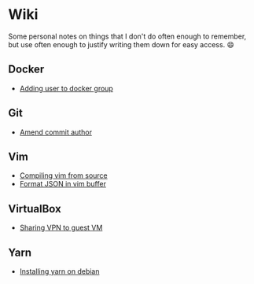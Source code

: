 # Wiki

Some personal notes on things that I don't do often enough to remember, but use
often enough to justify writing them down for easy access. :smile:

## Docker

- [Adding user to docker group](./docker/add-user-to-docker-group.md)

## Git

- [Amend commit author](./git/amend-commit-author.md)

## Vim

- [Compiling vim from source](./vim/compile-vim.md)
- [Format JSON in vim buffer](./vim/format-json.md)

## VirtualBox

- [Sharing VPN to guest VM](./virtualbox/vpn-guest-vm.md)

## Yarn

- [Installing yarn on debian](./yarn/install-debian.md)

